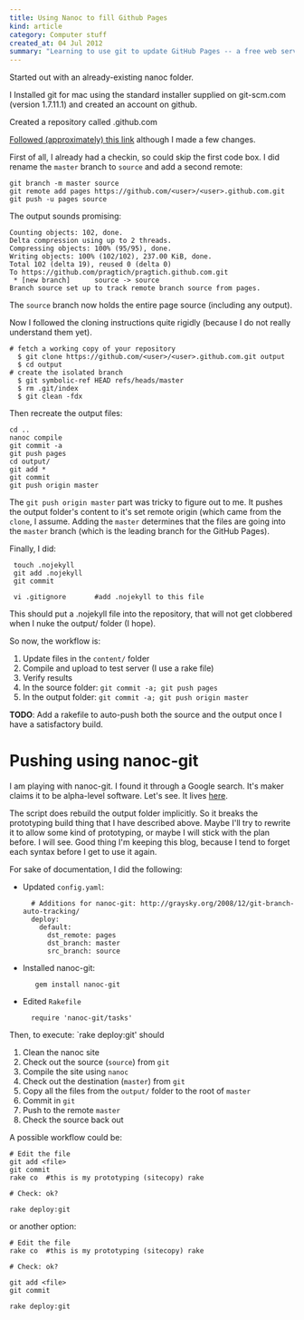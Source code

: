 ```yaml
--- 
title: Using Nanoc to fill Github Pages
kind: article
category: Computer stuff
created_at: 04 Jul 2012
summary: "Learning to use git to update GitHub Pages -- a free web server."
---
```

Started out with an already-existing nanoc folder.

I Installed git for mac using the standard installer supplied on
git-scm.com (version 1.7.11.1) and created an account on github.

Created a repository called <username>.github.com

[Followed (approximately) this link](http://schmurfy.github.com/2011/05/06/create_your_github_user_page_with_nanoc.html)
although I made a few changes.

First of all, I already had a checkin, so could skip the first code
box. I did rename the `master` branch to `source` and add a second remote:

	git branch -m master source
	git remote add pages https://github.com/<user>/<user>.github.com.git
	git push -u pages source
   
The output sounds promising:

	Counting objects: 102, done.
	Delta compression using up to 2 threads.
	Compressing objects: 100% (95/95), done.
	Writing objects: 100% (102/102), 237.00 KiB, done.
	Total 102 (delta 19), reused 0 (delta 0)
	To https://github.com/pragtich/pragtich.github.com.git
	 * [new branch]      source -> source
	Branch source set up to track remote branch source from pages.

The `source` branch now holds the entire page source (including
any output).

Now I followed the cloning instructions quite rigidly (because I do
not really understand them yet).

	# fetch a working copy of your repository
	  $ git clone https://github.com/<user>/<user>.github.com.git output
	  $ cd output
	# create the isolated branch
	  $ git symbolic-ref HEAD refs/heads/master
	  $ rm .git/index
	  $ git clean -fdx

Then recreate the output files:

    cd ..
	nanoc compile
	git commit -a
	git push pages
	cd output/
	git add *
	git commit
	git push origin master
	
The `git push origin master` part was tricky to figure out to me. It
pushes the output folder's content to it's set remote origin (which
came from the `clone`, I assume. Adding the `master` determines that
the files are going into the `master` branch (which is the leading
branch for the GitHub Pages).

Finally, I did:

     touch .nojekyll
	 git add .nojekyll
	 git commit
	 
	 vi .gitignore       #add .nojekyll to this file

This should put a .nojekyll file into the repository, that will not
get clobbered when I nuke the output/ folder (I hope).

So now, the workflow is:

1. Update files in the `content/` folder
2. Compile and upload to test server (I use a rake file)
3. Verify results
4. In the source folder: `git commit -a; git push pages`
5. In the output folder: `git commit -a; git push origin master`

**TODO**: Add a rakefile to auto-push both the source and the output once
I have a satisfactory build.


Pushing using nanoc-git
===================

I am playing with nanoc-git. I found it through a Google search. It's
maker claims it to be alpha-level software. Let's see. It lives
[here](https://github.com/cspicker/nanoc-git).

The script does rebuild the output folder implicitly. So it breaks the
prototyping build thing that I have described above. Maybe I'll try to
rewrite it to allow some kind of prototyping, or maybe I will stick
with the plan before. I will see. Good thing I'm keeping this blog,
because I tend to forget each syntax before I get to use it again.

For sake of documentation, I did the following:

* Updated `config.yaml`:

		# Additions for nanoc-git: http://graysky.org/2008/12/git-branch-auto-tracking/
		deploy:
		  default:
			dst_remote: pages
			dst_branch: master
			src_branch: source

* Installed nanoc-git:

         gem install nanoc-git
	
* Edited `Rakefile`

        require 'nanoc-git/tasks'
	
Then, to execute: `rake deploy:git' should 

1. Clean the nanoc site
2. Check out the source (`source`) from `git`
3. Compile the site using `nanoc`
4. Check out the destination (`master`) from `git`
5. Copy all the files from the `output/` folder to the root of
`master`
6. Commit in `git`
7. Push to the remote `master`
8. Check the source back out

A possible workflow could be:

    # Edit the file 
	git add <file>
	git commit 
	rake co  #this is my prototyping (sitecopy) rake
	
	# Check: ok?
	
	rake deploy:git

or another option:

    # Edit the file 
	rake co  #this is my prototyping (sitecopy) rake
	
	# Check: ok?

	git add <file>
	git commit 
	
	rake deploy:git



	
